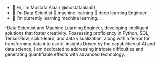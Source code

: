 - 👋 Hi, I’m Mostafa Alaa ( @mostafaalaa5)
- 👀 I’m Data Scientist || machine learning || deep learning Engineer
- 🌱 I’m currently learning machine learning...

-Data Scientist and Machine Learning Engineer, developing intelligent solutions that foster creativity. Possessing proficiency in Python, SQL, TensorFlow, scikit-learn, and data visualization, along with a fervor for transforming data into useful insights.Driven by the capabilities of AI and data science, I am dedicated to addressing intricate difficulties and generating quantifiable effects with advanced technology.

<!---
mostafaalaa5/mostafaalaa5 is a ✨ special ✨ repository because its `README.md` (this file) appears on your GitHub profile.
You can click the Preview link to take a look at your changes.
--->
